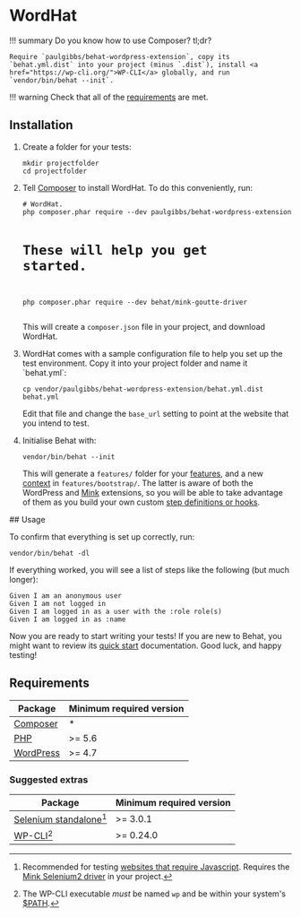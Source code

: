 # WordHat

!!! summary
    Do you know how to use Composer? tl;dr?

    Require `paulgibbs/behat-wordpress-extension`, copy its `behat.yml.dist` into your project (minus `.dist`), install <a href="https://wp-cli.org/">WP-CLI</a> globally, and run `vendor/bin/behat --init`.

!!! warning
    Check that all of the [requirements](#requirements) are met.


## Installation

<ol>

<li>Create a folder for your tests:
<pre><code>mkdir projectfolder
cd projectfolder</code></pre>
</li>

<li>Tell <a href="https://getcomposer.org/">Composer</a> to install WordHat. To do this conveniently, run:
<pre><code># WordHat.
php composer.phar require --dev paulgibbs/behat-wordpress-extension

# These will help you get started.
php composer.phar require --dev behat/mink-goutte-driver
</code></pre>

This will create a <code>composer.json</code> file in your project, and download WordHat.
</li>

<li>WordHat comes with a sample configuration file to help you set up the test environment. Copy it into your project folder and name it `behat.yml`:
<pre><code>cp vendor/paulgibbs/behat-wordpress-extension/behat.yml.dist behat.yml
</code></pre>

Edit that file and change the `base_url` setting to point at the website that you intend to test.
</li>

<li>Initialise Behat with:
<pre><code>vendor/bin/behat --init
</code></pre>

This will generate a `features/` folder for your [features](http://docs.behat.org/en/latest/user_guide/features_scenarios.html#features), and a new [context](http://docs.behat.org/en/latest/user_guide/context.html) in `features/bootstrap/`. The latter is aware of both the WordPress and [Mink](https://github.com/Behat/MinkExtension) extensions, so you will be able to take advantage of them as you build your own custom [step definitions or hooks](http://docs.behat.org/en/latest/user_guide/writing_scenarios.html).
</li>

</ol>


## Usage

To confirm that everything is set up correctly, run:

```Shell
vendor/bin/behat -dl
```

If everything worked, you will see a list of steps like the following (but much longer):

```Gherkin
Given I am an anonymous user
Given I am not logged in
Given I am logged in as a user with the :role role(s)
Given I am logged in as :name
```

Now you are ready to start writing your tests! If you are new to Behat, you might want to review its [quick start](http://behat.org/en/latest/quick_start.html#example) documentation. Good luck, and happy testing!

## Requirements

Package                              | Minimum required version
------------------------------------ | ------------------------
[Composer](https://getcomposer.org/) | *
[PHP](https://php.net/)              | >= 5.6
[WordPress](https://wordpress.org/)  | >= 4.7


### Suggested extras

Package                              | Minimum required version
------------------------------------ | ------------------------
[Selenium standalone](http://docs.seleniumhq.org/download/)[^1] | >= 3.0.1
[WP-CLI](https://wp-cli.org/)[^2]                               | >= 0.24.0

[^1]:
    Recommended for testing <a href="http://mink.behat.org/en/latest/guides/drivers.html" id="SEL">websites that require Javascript</a>. Requires the [Mink Selenium2 driver](https://packagist.org/packages/behat/mink-selenium2-driver) in your project.

[^2]:
    The WP-CLI executable *must* be named `wp` and be within your system's <a href="https://en.wikipedia.org/wiki/PATH_(variable)" id="WP-CLI">$PATH</a>.
